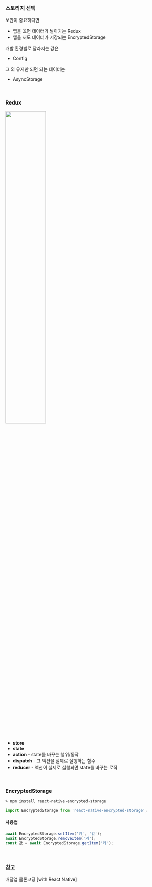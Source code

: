 ### 스토리지 선택 

보안이 중요하다면 
- 앱을 끄면 데이터가 날아가는 Redux 
- 앱을 꺼도 데이터가 저장되는 EncryptedStorage 

개발 환경별로 달라지는 값은
- Config 

그 외 유지만 되면 되는 데이터는 
- AsyncStorage

<br>

### Redux 

<img src="https://github.com/mzeong/Study/assets/70924556/dddec8ab-9625-4900-b84b-636da9878046" width="50%">

- **store**
- **state**
- **action** - state를 바꾸는 행위/동작
- **dispatch** - 그 액션을 실제로 실행하는 함수
- **reducer** - 액션이 실제로 실행되면 state를 바꾸는 로직 

<br>

### EncryptedStorage

```
> npm install react-native-encrypted-storage
```
```javascript
import EncryptedStorage from 'react-native-encrypted-storage';
```

#### 사용법 
```javascript
await EncryptedStorage.setItem('키', '값');
await EncryptedStorage.removeItem('키');
const 값 = await EncryptedStorage.getItem('키');
```

<br>

### 참고 

배달앱 클론코딩 [with React Native]

